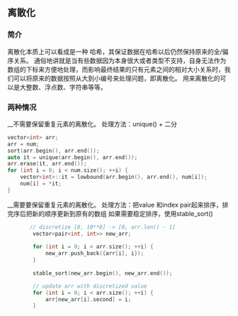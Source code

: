 ## 离散化
### 简介
离散化本质上可以看成是一种 哈希，其保证数据在哈希以后仍然保持原来的全/偏序关系。
通俗地讲就是当有些数据因为本身很大或者类型不支持，自身无法作为数组的下标来方便地处理，而影响最终结果的只有元素之间的相对大小关系时，我们可以将原来的数据按照从大到小编号来处理问题，即离散化。
用来离散化的可以是大整数、浮点数、字符串等等。

### 两种情况
__不需要保留重复元素的离散化。
处理方法：unique() + 二分
```cpp
vector<int> arr;
arr = num;
sort(arr.begin(), arr.end());
auto it = unique(arr.begin(), arr.end());
arr.erase(it, arr.end());
for (int i = 0; i < num.size(); ++i) {
    vector<int>::it = lowbound(arr.begin(), arr.end(), num[i]);
    num[i] = *it;
}
```

__需要要保留重复元素的离散化。
处理方法：把value 和index pair起来排序，排完序后把新的顺序更新到原有的数组
如果需要稳定排序，使用stable_sort()
```cpp
       // discretize [0, 10**8] -> [0, arr.len() - 1]
        vector<pair<int, int>> new_arr;
        
        for (int i = 0; i < arr.size(); ++i) {
            new_arr.push_back({arr[i], i});
        }
        
        stable_sort(new_arr.begin(), new_arr.end()); 

        // update arr with discretized value
        for (int i = 0; i < arr.size(); ++i) {
            arr[new_arr[i].second] = i;
        }
```
